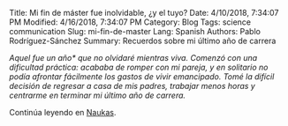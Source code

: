 Title: Mi fin de máster fue inolvidable, ¿y el tuyo?
Date: 4/10/2018, 7:34:07 PM
Modified: 4/16/2018, 7:34:07 PM
Category: Blog
Tags: science communication
Slug: mi-fin-de-master
Lang: Spanish
Authors: Pablo Rodríguez-Sánchez
Summary: Recuerdos sobre mi último año de carrera

_Aquel fue un año* que no olvidaré mientras viva. Comenzó con una dificultad práctica: acababa de romper con mi pareja, y en solitario no podía afrontar fácilmente los gastos de vivir emancipado. Tomé la difícil decisión de regresar a casa de mis padres, trabajar menos horas y centrarme en terminar mi último año de carrera._

Continúa leyendo en [Naukas](http://fuga.naukas.com/2018/04/10/fin-de-master/).
